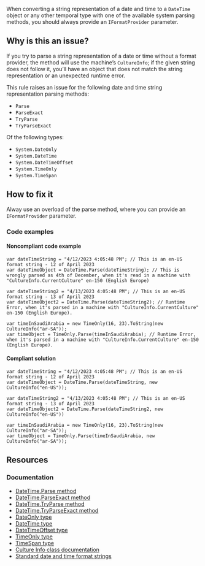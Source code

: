 When converting a string representation of a date and time to a `DateTime` object or any other temporal type with one of the available
system parsing methods, you should always provide an `IFormatProvider` parameter.

## Why is this an issue?

If you try to parse a string representation of a date or time without a format provider, the method will use the machine’s
`CultureInfo`; if the given string does not follow it, you’ll have an object that does not match the string representation or an unexpected
runtime error.

This rule raises an issue for the following date and time string representation parsing methods:

-   `Parse`
-   `ParseExact`
-   `TryParse`
-   `TryParseExact`

Of the following types:

-   `System.DateOnly`
-   `System.DateTime`
-   `System.DateTimeOffset`
-   `System.TimeOnly`
-   `System.TimeSpan`

## How to fix it

Alway use an overload of the parse method, where you can provide an `IFormatProvider` parameter.

### Code examples

#### Noncompliant code example

    var dateTimeString = "4/12/2023 4:05:48 PM"; // This is an en-US format string - 12 of April 2023
    var dateTimeObject = DateTime.Parse(dateTimeString); // This is wrongly parsed as 4th of December, when it's read in a machine with "CultureInfo.CurrentCulture" en-150 (English Europe)
    
    var dateTimeString2 = "4/13/2023 4:05:48 PM"; // This is an en-US format string - 13 of April 2023
    var dateTimeObject2 = DateTime.Parse(dateTimeString2); // Runtime Error, when it's parsed in a machine with "CultureInfo.CurrentCulture" en-150 (English Europe).
    
    var timeInSaudiArabia = new TimeOnly(16, 23).ToString(new CultureInfo("ar-SA"));
    var timeObject = TimeOnly.Parse(timeInSaudiArabia); // Runtime Error, when it's parsed in a machine with "CultureInfo.CurrentCulture" en-150 (English Europe).

#### Compliant solution

    var dateTimeString = "4/12/2023 4:05:48 PM"; // This is an en-US format string - 12 of April 2023
    var dateTimeObject = DateTime.Parse(dateTimeString, new CultureInfo("en-US"));
    
    var dateTimeString2 = "4/13/2023 4:05:48 PM"; // This is an en-US format string - 13 of April 2023
    var dateTimeObject2 = DateTime.Parse(dateTimeString2, new CultureInfo("en-US"))
    
    var timeInSaudiArabia = new TimeOnly(16, 23).ToString(new CultureInfo("ar-SA"));
    var timeObject = TimeOnly.Parse(timeInSaudiArabia, new CultureInfo("ar-SA"));

## Resources

### Documentation

-   [DateTime.Parse method](https://learn.microsoft.com/en-us/dotnet/api/system.datetime.parse)
-   [DateTime.ParseExact method](https://learn.microsoft.com/en-us/dotnet/api/system.datetime.parseexact)
-   [DateTime.TryParse method](https://learn.microsoft.com/en-us/dotnet/api/system.datetime.tryparse)
-   [DateTime.TryParseExact method](https://learn.microsoft.com/en-us/dotnet/api/system.datetime.tryparseexact)
-   [DateOnly type](https://learn.microsoft.com/en-us/dotnet/api/system.dateonly)
-   [DateTime type](https://learn.microsoft.com/en-us/dotnet/api/system.datetime)
-   [DateTimeOffset type](https://learn.microsoft.com/en-us/dotnet/api/system.datetimeoffset)
-   [TimeOnly type](https://learn.microsoft.com/en-us/dotnet/api/system.timeonly)
-   [TimeSpan type](https://learn.microsoft.com/en-us/dotnet/api/system.timespan)
-   [Culture Info class documentation](https://learn.microsoft.com/en-us/dotnet/api/system.globalization.cultureinfo)
-   [Standard date and time format
  strings](https://learn.microsoft.com/en-us/dotnet/standard/base-types/standard-date-and-time-format-strings)